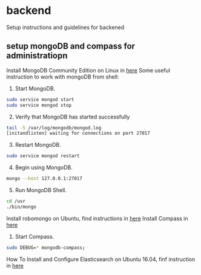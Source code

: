# backend
Setup instructions and guidelines for backened

## setup mongoDB and compass for administratiopn ##
Install MongoDB Community Edition on Linux in [here](https://docs.mongodb.com/manual/administration/install-on-linux/)
Some useful instruction to work with mongoDB from shell:

1. Start MongoDB.
```bash
sudo service mongod start
sudo service mongod stop
```
2. Verify that MongoDB has started successfully
```bash
tail -5 /var/log/mongodb/mongod.log
[initandlisten] waiting for connections on port 27017
```
3. Restart MongoDB.
```bash
sudo service mongod restart
```
4. Begin using MongoDB.
```bash
mongo --host 127.0.0.1:27017
```
5. Run MongoDB Shell.
```bash
cd /usr
./bin/mongo
```
Install robomongo on Ubuntu, find instructions in [here](https://askubuntu.com/questions/739297/how-to-install-robomongo-on-ubuntu/781793)
Install Compass in [here](https://docs.mongodb.com/compass/master/install/)
1. Start Compass.
```bash
sudo DEBUG=* mongodb-compass;
```
How To Install and Configure Elasticsearch on Ubuntu 16.04, finf instruction in [here](https://www.digitalocean.com/community/tutorials/how-to-install-and-configure-elasticsearch-on-ubuntu-16-04)
